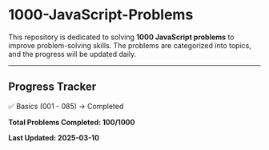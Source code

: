 # 1000-JavaScript-Problems

This repository is dedicated to solving **1000 JavaScript problems** to improve problem-solving skills. The problems are categorized into topics, and the progress will be updated daily.

---

## **Progress Tracker**
✅ Basics (001 - 085) → Completed

**Total Problems Completed: 100/1000**

**Last Updated: 2025-03-10**

